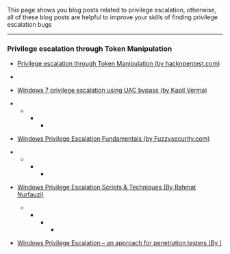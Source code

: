This page shows you blog posts related to privilege escalation, otherwise, all of these blog posts are helpful to improve your skills of finding privilege escalation bugs

------------------------------------------------------------------------------




### Privilege escalation through Token Manipulation

* [Privilege escalation through Token Manipulation (by hacknpentest.com)](https://hacknpentest.com/privilege-escalation-through-token-manipulation/)



+ 

* [Windows 7 privilege escalation using UAC bypass (by Kapil Verma)](https://medium.com/@kapilvermarbl/windows-7-privilege-escalation-using-uac-bypass-b08f5523b7de)
+ + + +

* [Windows Privilege Escalation Fundamentals (by Fuzzysecurity.com)](https://www.fuzzysecurity.com/tutorials/16.html)

+ + + +

* [Windows Privilege Escalation Scripts & Techniques
  (By Rahmat Nurfauzi)](https://medium.com/@rahmatnurfauzi/windows-privilege-escalation-scripts-techniques-30fa37bd194)
  
  + + + +
* [Windows Privilege Escalation – an approach for penetration testers (By )](https://sec-consult.com/en/blog/2019/04/windows-privilege-escalation-an-approach-for-penetration-testers/)

